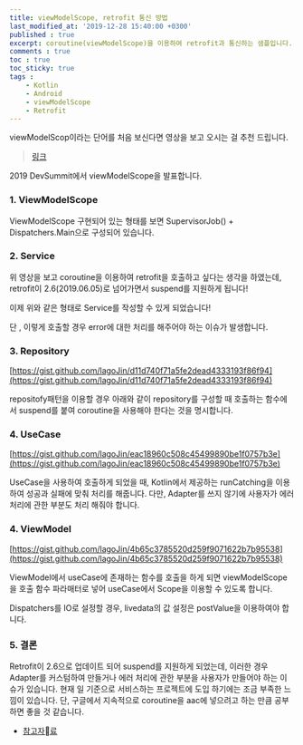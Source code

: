 ```yaml
---
title: viewModelScope, retrofit 통신 방법
last_modified_at: '2019-12-28 15:40:00 +0300'
published : true
excerpt: coroutine(viewModelScope)을 이용하여 retrofit과 통신하는 샘플입니다.
comments : true
toc : true
toc_sticky: true
tags :
    - Kotlin
    - Android
    - viewModelScope
    - Retrofit
---
```



viewModelScop이라는 단어를 처음 보신다면 영상을 보고 오시는 걸 추천 드립니다.

> [링크](https://www.youtube.com/watch?v=KMb0Fs8rCRs)

2019 DevSummit에서 viewModelScope을 발표합니다.

### 1. ViewModelScope

<script src="https://gist.github.com/lagoJin/63cebf0447557707f4c7166400db52a2"></script>

ViewModelScope 구현되어 있는 형태를 보면 SupervisorJob() + Dispatchers.Main으로 구성되어 있습니다.

### 2. Service

<script src="https://gist.github.com/lagoJin/65f99087d0b0d0b07cf8262106047799.js"></script>

위 영상을 보고 coroutine을 이용하여 retrofit을 호출하고 싶다는 생각을 하였는데, retrofit이 2.6(2019.06.05)로 넘어가면서 suspend를 지원하게 됩니다!

이제 위와 같은 형태로 Service를 작성할 수 있게 되었습니다!

단 , 이렇게 호출할 경우 error에 대한 처리를 해주어야 하는 이슈가 발생합니다.

### 3. Repository

[https://gist.github.com/lagoJin/d11d740f71a5fe2dead4333193f86f94](https://gist.github.com/lagoJin/d11d740f71a5fe2dead4333193f86f94)

repositofy패턴을 이용할 경우 아래와 같이 repository를 구성할 때 호출하는 함수에서 suspend를 붙여 coroutine을 사용해야 한다는 것을 명시합니다.

### 4. UseCase

[https://gist.github.com/lagoJin/eac18960c508c45499890be1f0757b3e](https://gist.github.com/lagoJin/eac18960c508c45499890be1f0757b3e)

UseCase을 사용하여 호출하게 되었을 때, Kotlin에서 제공하는 runCatching을 이용하여 성공과 실패에 맞춰 처리를 해줍니다. 다만, Adapter를 쓰지 않기에 사용자가 에러 처리에 관한 부분도 처리 해줘야 합니다.

### 4. ViewModel

[https://gist.github.com/lagoJin/4b65c3785520d259f9071622b7b95538](https://gist.github.com/lagoJin/4b65c3785520d259f9071622b7b95538)

 ViewModel에서 useCase에 존재하는 함수를 호출을 하게 되면 viewModelScope을 호출 함수 파라매터로 넣어 useCase에서 Scope을 이용할 수 있도록 합니다.

Dispatchers를 IO로 설정할 경우, livedata의 값 설정은 postValue을 이용하여야 합니다.

### 5. 결론

Retrofit이 2.6으로 업데이트 되어 suspend를 지원하게 되었는데, 이러한 경우 Adapter를 커스텀하여 만들거나 에러 처리에 관한 부분을 사용자가 만들어야 하는 이슈가 있습니다. 현재 일 기준으로 서비스하는 프로젝트에 도입 하기에는 조금 부족한 느낌이 있습니다. 단, 구글에서 지속적으로 coroutine을 aac에 넣으려고 하는 만큼 공부하면 좋을 것 같습니다.

- [참고자료](https://github.com/lagoJin/AAC_Couroutine_Demo/tree/sample)
